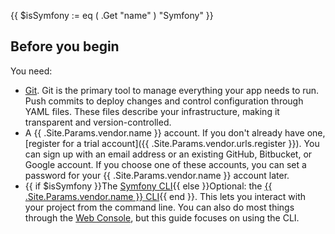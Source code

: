 {{ $isSymfony := eq ( .Get "name" ) "Symfony" }}
## Before you begin

You need:

- [Git](https://git-scm.com/downloads).
  Git is the primary tool to manage everything your app needs to run.
  Push commits to deploy changes and control configuration through YAML files.
  These files describe your infrastructure, making it transparent and version-controlled.
- A {{ .Site.Params.vendor.name }} account.
  If you don't already have one, [register for a trial account]({{ .Site.Params.vendor.urls.register }}).
  You can sign up with an email address or an existing GitHub, Bitbucket, or Google account.
  If you choose one of these accounts, you can set a password for your {{ .Site.Params.vendor.name }} account later.
- {{ if $isSymfony }}The [Symfony CLI](https://symfony.com/download){{ else }}Optional: the [{{ .Site.Params.vendor.name }} CLI](/administration/cli/_index.md){{ end }}.
  This lets you interact with your project from the command line.
  You can also do most things through the [Web Console](/administration/web/_index.md),
  but this guide focuses on using the CLI.
